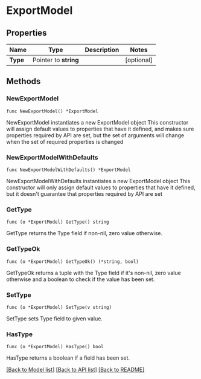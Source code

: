 # ExportModel

## Properties

Name | Type | Description | Notes
------------ | ------------- | ------------- | -------------
**Type** | Pointer to **string** |  | [optional] 

## Methods

### NewExportModel

`func NewExportModel() *ExportModel`

NewExportModel instantiates a new ExportModel object
This constructor will assign default values to properties that have it defined,
and makes sure properties required by API are set, but the set of arguments
will change when the set of required properties is changed

### NewExportModelWithDefaults

`func NewExportModelWithDefaults() *ExportModel`

NewExportModelWithDefaults instantiates a new ExportModel object
This constructor will only assign default values to properties that have it defined,
but it doesn't guarantee that properties required by API are set

### GetType

`func (o *ExportModel) GetType() string`

GetType returns the Type field if non-nil, zero value otherwise.

### GetTypeOk

`func (o *ExportModel) GetTypeOk() (*string, bool)`

GetTypeOk returns a tuple with the Type field if it's non-nil, zero value otherwise
and a boolean to check if the value has been set.

### SetType

`func (o *ExportModel) SetType(v string)`

SetType sets Type field to given value.

### HasType

`func (o *ExportModel) HasType() bool`

HasType returns a boolean if a field has been set.


[[Back to Model list]](../README.md#documentation-for-models) [[Back to API list]](../README.md#documentation-for-api-endpoints) [[Back to README]](../README.md)


